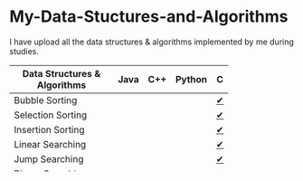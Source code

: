 # My-Data-Stuctures-and-Algorithms
<p>I have upload all the data structures & algorithms implemented by me during studies.</p> 
<table style="height: 188px; width: 492px;">
	<thead>
		<tr>
			<th>Data Structures & Algorithms</th>
			<th style=“width: 85px; text-align: center;” align=“center”>Java</th>
			<th style=“width: 85px; text-align: center;” align=“center”>C++</th>
			<th style=“width: 85px; text-align: center;” align=“center”>Python</th>
			<th style=“width: 85px; text-align: center;” align=“center”>C</th>
		</tr>
	</thead>
	<tbody>
		<tr>
			<td style="width: 168px;">Bubble Sorting</td>
			<td style=“width: 85px; text-align: center;” align=“center”>&nbsp;</td>
			<td style=“width: 85px; text-align: center;” align=“center”>&nbsp;</td>
			<td style=“width: 85px; text-align: center;” align=“center”>&nbsp;</td>
			<td style=“width: 85px; text-align: center;” align=“center”><a href="https://github.com/milansonagra/My-Data-Stuctures-and-Algorithm/blob/master/Sorting/Bubble%20Sorting.c">✔</a></td>
		</tr>
		<tr>
			<td style="width: 168px;">Selection Sorting</td>
			<td style=“width: 85px; text-align: center;” align=“center”>&nbsp;</td>
			<td style=“width: 85px; text-align: center;” align=“center”>&nbsp;</td>
			<td style=“width: 85px; text-align: center;” align=“center”>&nbsp;</td>
			<td style=“width: 85px; text-align: center;” align=“center”><a  href="https://github.com/milansonagra/My-Data-Stuctures-and-Algorithm/blob/master/Sorting/Selection%20Sorting.c"  target="_blank">✔</a></td>
		</tr>
		<tr>
			<td style="width: 168px;">Insertion Sorting</td>
			<td style=“width: 85px; text-align: center;” align=“center”>&nbsp;</td>
			<td style=“width: 85px; text-align: center;” align=“center”>&nbsp;</td>
			<td style=“width: 85px; text-align: center;” align=“center”>&nbsp;</td>
			<td style=“width: 85px; text-align: center;” align=“center”><a href="https://github.com/milansonagra/My-Data-Stuctures-and-Algorithm/blob/master/Sorting/Insertion%20Sorting.c" target="_blank">✔</td>
		</tr>
		<tr>
			<td style="width: 168px;">Linear Searching</td>
			<td style=“width: 85px; text-align: center;” align=“center”>&nbsp;</td>
			<td style=“width: 85px; text-align: center;” align=“center”>&nbsp;</td>
			<td style=“width: 85px; text-align: center;” align=“center”>&nbsp;</td>
			<td style=“width: 85px; text-align: center;” align=“center”><a href="https://github.com/milansonagra/My-Data-Stuctures-and-Algorithm/blob/master/Searching/Linear%20Searching.c" target="_blank">✔</a></td>
		</tr>
		<tr>
			<td style="width: 168px;">Jump Searching</td>
			<td style=“width: 85px; text-align: center;” align=“center”>&nbsp;</td>
			<td style=“width: 85px; text-align: center;” align=“center”>&nbsp;</td>
			<td style=“width: 85px; text-align: center;” align=“center”>&nbsp;</td>
			<td style=“width: 85px; text-align: center;” align=“center”><a href="https://github.com/milansonagra/My-Data-Stuctures-and-Algorithm/blob/master/Searching/Jump%20Search.c"  target="_blank">✔</a></td>
		</tr>
		<tr>
			<td style="width: 168px;">Binary Searching</td>
			<td style=“width: 85px; text-align: center;” align=“center”>&nbsp;</td>
			<td style=“width: 85px; text-align: center;” align=“center”>&nbsp;</td>
			<td style=“width: 85px; text-align: center;” align=“center”>&nbsp;</td>
			<td style=“width: 85px; text-align: center;” align=“center”><a href="https://github.com/milansonagra/My-Data-Stuctures-and-Algorithm/blob/master/Searching/Binary%20Search.c"  target="_blank">✔</a></td>
		</tr>
		<tr>
			<td style="width: 168px;">Stack</td>
			<td style=“width: 85px; text-align: center;” align=“center”><a href="https://github.com/milansonagra/My-Data-Stuctures-and-Algorithm/blob/master/Stack" target="_blank">✔</a></td>
			<td style=“width: 85px; text-align: center;” align=“center”><a href="https://github.com/milansonagra/My-Data-Stuctures-and-Algorithm/blob/master/Stack/Dinamic%20Stack.cpp">✔</a></td>
			<td style=“width: 85px; text-align: center;” align=“center”><a href="https://github.com/milansonagra/My-Data-Stuctures-and-Algorithm/blob/master/Stack/My_Stack.py" target="_blank">✔</a></td>
			<td style=“width: 85px; text-align: center;” align=“center”>&nbsp;</td>
		</tr>
		<tr>
			<td style="width: 168px;">Queue</td>
			<td style=“width: 85px; text-align: center;” align=“center”><a href="https://github.com/milansonagra/My-Data-Stuctures-and-Algorithm/blob/master/Queue/">✔</a></td>
			<td style=“width: 85px; text-align: center;” align=“center”>&nbsp;</td>
			<td style=“width: 85px; text-align: center;” align=“center”><a href="https://github.com/milansonagra/My-Data-Stuctures-and-Algorithm/blob/master/Queue/My_Queue.py">✔</td>
			<td style=“width: 85px; text-align: center;” align=“center”>&nbsp;</td>
		</tr>
		<tr>
			<td style="width: 168px;">Linked List&nbsp;</td>
			<td style=“width: 85px; text-align: center;” align=“center”><a href="https://github.com/milansonagra/My-Data-Stuctures-and-Algorithm/tree/master/Linked%20List">✔</a></td>
			<td style=“width: 85px; text-align: center;” align=“center”><a href="https://github.com/milansonagra/My-Data-Stuctures-and-Algorithm/tree/master/Linked%20List">✔</a></td>
			<td style=“width: 85px; text-align: center;” align=“center”>&nbsp;</td>
			<td style=“width: 85px; text-align: center;” align=“center”>&nbsp;</td>
		</tr>
		<tr>
			<td style="width: 168px;">Heap</td>
			<td style=“width: 85px; text-align: center;” align=“center”>&nbsp;</td>
			<td style=“width: 85px; text-align: center;” align=“center”>&nbsp;</td>
			<td style=“width: 85px; text-align: center;” align=“center”><a href="https://github.com/milansonagra/My-Data-Stuctures-and-Algorithm/blob/master/My%20Heap.py">✔</a></td>
			<td style=“width: 85px; text-align: center;” align=“center”>&nbsp;</td>
		</tr>
	<tr>
			<td style="width: 168px;">Binary Search Tree</td>
			<td style=“width: 85px; text-align: center;” align=“center”>&nbsp;</td>
			<td style=“width: 85px; text-align: center;” align=“center”><a href="https://github.com/milansonagra/My-Data-Stuctures-and-Algorithm/blob/master/Binary%20Search%20Tree/Binary%20Search%20Tree.cpp">✔</a></td>
			<td style=“width: 85px; text-align: center;” align=“center”>&nbsp;</td>
			<td style=“width: 85px; text-align: center;” align=“center”>&nbsp;</td>
		</tr>
		<tr>
			<td style="width: 168px;">S-DES</td>
			<td style=“width: 85px; text-align: center;” align=“center”><a href="https://github.com/milansonagra/My-Data-Stuctures-and-Algorithm/blob/master/S-DES%20Encryption%20Algorithm/MY_SDES.java">✔</a></td>
			<td style=“width: 85px; text-align: center;” align=“center”>&nbsp;</td>
			<td style=“width: 85px; text-align: center;” align=“center”>&nbsp;</td>
			<td style=“width: 85px; text-align: center;” align=“center”>&nbsp;</td>
		</tr>
	</tbody>
</table>
